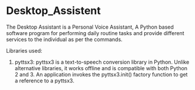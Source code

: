 # Desktop_Assistent

The Desktop Assistant is a Personal Voice Assistant, A Python based software program for performing daily routine tasks and provide different services to the individual as per the commands.

Libraries used:
1. pyttsx3: pyttsx3 is a text-to-speech conversion library in Python. Unlike alternative libraries, it works offline and is compatible with both Python 2 and 3. An application invokes the pyttsx3.init() factory function to get a reference to a pyttsx3.
